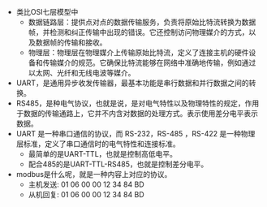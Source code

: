 - 类比OSI七层模型中
  - 数据链路层：提供点对点的数据传输服务，负责将原始比特流转换为数据帧，并检测和纠正传输中出现的错误。它还控制访问物理媒介的方式，以及数据帧的传输和接收。
  - 物理层：物理层在物理媒介上传输原始比特流，定义了连接主机的硬件设备和传输媒介的规范。它确保比特流能够在网络中准确地传输，例如通过以太网、光纤和无线电波等媒介。
- UART，是通用异步收发传输器，最基本功能是串行数据和并行数据之间的转换。
- RS485，是种电气协议，也就是说，是对电气特性以及物理特性的规定，作用于数据的传输通路上，它并不内含对数据的处理方式。表示使用差分电平表示数据。
- UART 是一种串口通信的协议，而 RS-232，RS-485 ，RS-422 是一种物理层标准，定义了串口通信时的电气特性和连接标准。
  - 最简单的是UART-TTL，也就是控制高低电平。
  - 配合485的是UART-TTL-RS485，也就是控制差分电平。
- modbus是什么呢，就是一种内容上对应的协议。
  - 主机发送: 01 06 00 00 12 34 84 BD
  - 从机回复: 01 06 00 00 12 34 84 BD
